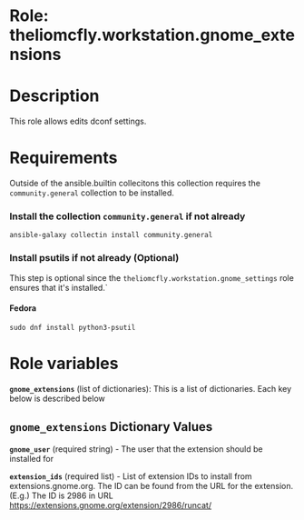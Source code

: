 # Role: theliomcfly.workstation.gnome_extensions

# Description

This role allows edits dconf settings.

# Requirements

Outside of the ansible.builtin collecitons this collection requires the ```community.general``` collection to be installed.

### Install the collection ```community.general``` if not already
```
ansible-galaxy collectin install community.general
```

### Install psutils if not already (Optional)

This step is optional since the ```theliomcfly.workstation.gnome_settings``` role ensures that it's installed.`

#### Fedora
```
sudo dnf install python3-psutil
```

# Role variables 

**```gnome_extensions```** (list of dictionaries): This is a list of dictionaries. Each key below is described below

## ```gnome_extensions``` Dictionary Values

**```gnome_user```** (required string) - The user that the extension should be installed for

**```extension_ids```** (required list) - List of extension IDs to install from extensions.gnome.org. The ID can be found from the URL for the extension.
(E.g.) The ID is 2986 in URL https://extensions.gnome.org/extension/2986/runcat/
